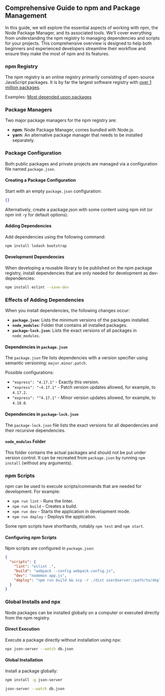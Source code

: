 ## Comprehensive Guide to npm and Package Management

In this guide, we will explore the essential aspects of working with npm, the Node Package Manager, and its associated tools. We'll cover everything from understanding the npm registry to managing dependencies and scripts for your projects. This comprehensive overview is designed to help both beginners and experienced developers streamline their workflow and ensure they make the most of npm and its features.

### npm Registry

The npm registry is an online registry primarily consisting of open-source JavaScript packages. It is by far the largest software registry with [over 1 million packages](http://www.modulecounts.com/).

Examples: [Most depended upon packages](https://www.npmjs.com/browse/depended)

### Package Managers

Two major package managers for the npm registry are:

- **npm**: Node Package Manager, comes bundled with Node.js.
- **yarn**: An alternative package manager that needs to be installed separately.

### Package Configuration

Both public packages and private projects are managed via a configuration file named `package.json`.

#### Creating a Package Configuration

Start with an empty `package.json` configuration:

```json
{}
```
Alternatively, create a package.json with some content using npm init (or npm init -y for default options).

#### Adding Dependencies

Add dependencies using the following command:

```bash
npm install lodash bootstrap
```

#### Development Dependencies

When developing a reusable library to be published on the npm package registry, install dependencies that are only needed for development as dev-dependencies:

```bash
npm install eslint --save-dev
```

### Effects of Adding Dependencies

When you install dependencies, the following changes occur:

- **`package.json`**: Lists the minimum versions of the packages installed.
- **`node_modules`**: Folder that contains all installed packages.
- **`package-lock.json`**: Lists the exact versions of all packages in `node_modules`.

#### Dependencies in `package.json`

The `package.json` file lists dependencies with a version specifier using semantic versioning: `major.minor.patch`.

Possible configurations:

- `"express": "4.17.1"` - Exactly this version.
- `"express": "~4.17.1"` - Patch version updates allowed, for example, to `4.17.2`.
- `"express": "^4.17.1"` - Minor version updates allowed, for example, to `4.18.0`.

#### Dependencies in `package-lock.json`

The `package-lock.json` file lists the exact versions for all dependencies and their recursive dependencies.

#### `node_modules` Folder

This folder contains the actual packages and should not be put under version control. It can be recreated from `package.json` by running `npm install` (without any arguments).

### npm Scripts

npm can be used to execute scripts/commands that are needed for development. For example:

- `npm run lint` - Runs the linter.
- `npm run build` - Creates a build.
- `npm run dev` - Starts the application in development mode.
- `npm run deploy` - Deploys the application.

Some npm scripts have shorthands, notably `npm test` and `npm start`.

#### Configuring npm Scripts

Npm scripts are configured in `package.json`:

```json
{
  "scripts": {
    "lint": "eslint .",
    "build": "webpack --config webpack.config.js",
    "dev": "nodemon app.js",
    "deploy": "npm run build && scp -r ./dist user@server:/path/to/deploy"
  }
}
```

### Global Installs and npx

Node packages can be installed globally on a computer or executed directly from the npm registry.

#### Direct Execution

Execute a package directly without installation using npx:

```bash
npx json-server --watch db.json
```

#### Global Installation

Install a package globally:

```bash
npm install -g json-server

json-server --watch db.json
```
